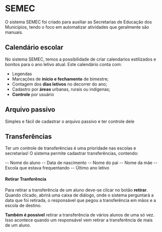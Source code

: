 # SEMEC
O sistema SEMEC foi criado para auxiliar as Secretarias de Educação dos Municípios, tendo o foco em automatizar atividades que geralmente são manuais.

## Calendário escolar
No sistema SEMEC, temos a possibilidade de criar calendarios estilizados e bonitos para o ano letivo atual. Este calendário conta com:

- Legendas
- Marcações de **início e fechamento** de bimestre;
- Contagem dos **dias letivos** no decorrer do ano;
- Cadastro por **áreas** urbanas, rurais ou indígenas;
- **Controle** por usuário

## Arquivo passivo
Simples e fácil de cadastrar o arquivo passivo e ter controle dele

## Transferências
Ter um controle de transferências é uma prioridade nas escolas e secretarias!
O sistema permite cadastrar transferências, contendo:

-- Nome do aluno
-- Data de nascimento
-- Nome do pai
-- Nome da mãe
-- Escola que estava frequentando
-- Último ano letivo

#### Retirar Tranferência
Para retirar a transferência de um aluno deve-se clicar no botão __retirar__. Quando clicado, abrirá uma caixa de diálogo, onde o sistema perguntará a data que foi retirada, o responsável que pegou a transferência em mãos e a escola de destino.

**Também é possivel** retirar a transferência de vários alunos de uma só vez. Isso acontece quando um responsável vem retirar a transferência de mais de um aluno.
